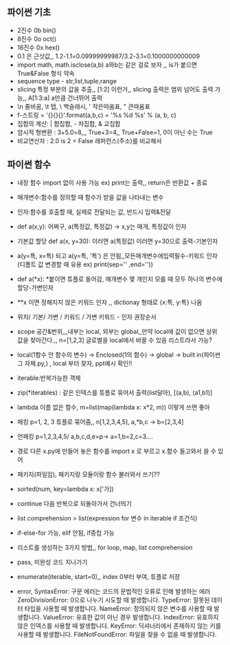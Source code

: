 ## 파이썬 기초
- 2진수 0b  bin()
- 8진수 0o  oct()
- 16진수 0x  hex()
- 0.1 은 근삿값,, 1.2-1.1=0.09999999987/3.2-3.1=0.1000000000009
- import math, math.isclose(a,b) a와b는 같은 걸로 보자 ,, is가 붙으면 True&False 형식 약속
- sequence type - str,list,tuple,range
- slicing 특정 부분의 값을 추출,, [1:2] 이런거,, slicing 출력은 범위 넘어도 출력 가능,, A[1:3:a] a만큼 건너뛰어 출력
- \n 줄바꿈, \t 탭, \\ 백슬래시, \' 작은따옴표, \" 큰따옴표
- f-스트링 = '{}{}{}'.format(a,b,c) = '%s %d %s' % (a, b, c)
- 집합의 계산: | 합집합, - 차집합, & 교집합
- 암시적 형변환 : 3+5.0=8,,, True+3=4,, True+False=1, 0이 아닌 수는 True
- 비교연산자 : 2.0 is 2 = False 래퍼런스(주소)를 비교해서

## 파이썬 함수
- 내장 함수 import 없이 사용 가능 ex) print는 출력,, return은 반환값 + 종료
- 매개변수:함수를 정의할 때 함수가 받을 값을 나타내는 변수
- 인자:함수를 호출할 때, 실제로 전달되는 값, 반드시 입력&전달
- def a(x,y): 어쩌구, a(특정값, 특정값) -> x,y는 매개, 특정값이 인자
- 기본값 할당 def a(x, y=30): 이러면 a(특정값) 이러면 y=30으로 출력-기본인자
- a(y=특, x=특) 되고 a(y=특, '특') 은 안됨,,모든매개변수에입력필수-키워드 인자(디폴트 값 변경할 때 유용 ex) print(sep='' ,end=''))
- def a(*x):  *붙이면 튜플로 들어감, 매개변수 몇 개인지 모를 때 모두 하나의 변수에 할당-가변인자
- **x 이면 정해지지 않은 키워드 인자 ,, dictionay 형태로 {x:특, y:특} 나옴
- 위치/ 기본/ 가변 / 키워드 / 가변 키워드 - 인자 권장순서
- scope 공간&번위,,,내부는 local, 외부는 global,,만약 local에 값이 없으면 상위 값을 찾아간다.,, n=[1,2,3] 글로벌을 local에서 바꿀 수 있음 리스트라서 가능? 
- local(1함수 안 함수의 변수) -> Enclosed(1의 함수) -> global -> built in(파이썬 그 자체.py,) , local 부터 찾자, ppt예시 확인!!
- iterable:반복가능한 객체
- zip(*iterables) : 같은 인덱스를 튜플로 묶어서 출력(list달아), [(a,b), (a1,b1)]
- lambda 이름 없은 함수, m=list(map(lambda x: x*2, m)) 이렇게 쓰면 좋아
- 패킹 p=1, 2, 3 튜플로 묶어줌,, n[1,2,3,4,5], a,*b,c -> b=[2,3,4]
- 언패킹 p=1,2,3,4,5/ a,b,c,d,e=p-> a=1,b=2,c=3....
- 경로 다른 x.py에 만들어 놓은 함수를 import x 로 부르고 x.함수 들고와서 쓸 수 있어
- 패키지(파일임), 패키지랑 모듈이랑 함수 불러와서 쓰기??
- sorted(num, key=lambda x: x['가])
- continue 다음 반복으로 되돌아가서 건너띄기
- list comprehension > list(expression for 변수 in iterable if 조건식)
- if-else-for 가능, elif 안됨, if중첩 가능
- 리스트를 생성하는 3가지 방법,, for loop, map, list comprehension
- pass, 미완성 코드 지나가기
- enumerate(iterable, start=0),, index 0부터 부여, 튜플로 저장

- error, 
SyntaxError: 구문 에러는 코드의 문법적인 오류로 인해 발생하는 에러
ZeroDivisionError: 0으로 나누기 시도할 때 발생합니다.
TypeError: 잘못된 데이터 타입을 사용할 때 발생합니다.
NameError: 정의되지 않은 변수를 사용할 때 발생합니다.
ValueError: 유효한 값이 아닌 경우 발생합니다.
IndexError: 유효하지 않은 인덱스를 사용할 때 발생합니다.
KeyError: 딕셔너리에서 존재하지 않는 키를 사용할 때 발생합니다.
FileNotFoundError: 파일을 찾을 수 없을 때 발생합니다.